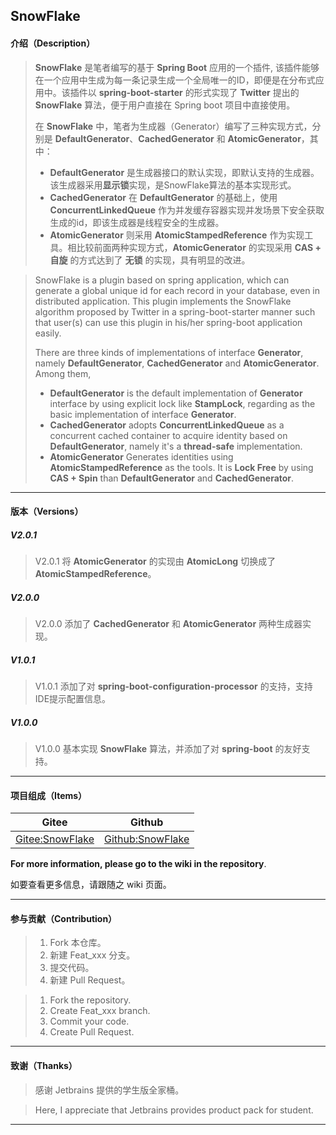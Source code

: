 ## SnowFlake

#### 介绍（Description）

> **SnowFlake** 是笔者编写的基于 **Spring Boot** 应用的一个插件, 该插件能够在一个应用中生成为每一条记录生成一个全局唯一的ID，即便是在分布式应用中。该插件以 **spring-boot-starter** 的形式实现了 **Twitter** 提出的 **SnowFlake** 算法，便于用户直接在 Spring boot 项目中直接使用。
>
> 在 **SnowFlake** 中，笔者为生成器（Generator）编写了三种实现方式，分别是 **DefaultGenerator**、**CachedGenerator** 和 **AtomicGenerator**，其中：
>
> * **DefaultGenerator** 是生成器接口的默认实现，即默认支持的生成器。该生成器采用**显示锁**实现，是SnowFlake算法的基本实现形式。
> * **CachedGenerator** 在 **DefaultGenerator** 的基础上，使用 **ConcurrentLinkedQueue** 作为并发缓存容器实现并发场景下安全获取生成的id，即该生成器是线程安全的生成器。
> * **AtomicGenerator** 则采用 **AtomicStampedReference** 作为实现工具。相比较前面两种实现方式，**AtomicGenerator** 的实现采用 **CAS + 自旋** 的方式达到了 **无锁** 的实现，具有明显的改进。

> SnowFlake is a plugin based on spring application, which can generate a global unique id for each record in your database, even in distributed application. This plugin implements the SnowFlake algorithm proposed by Twitter in a spring-boot-starter manner such that user(s) can use this plugin in his/her spring-boot application easily.
>
> There are three kinds of implementations of interface **Generator**, namely **DefaultGenerator**, **CachedGenerator** and **AtomicGenerator**. Among them,
>
> * **DefaultGenerator** is the default implementation of **Generator** interface by using explicit lock like **StampLock**, regarding as the basic implementation of interface **Generator**.
> * **CachedGenerator** adopts **ConcurrentLinkedQueue** as a concurrent cached container to acquire identity based on **DefaultGenerator**, namely it's a **thread-safe** implementation.
> * **AtomicGenerator** Generates identities using **AtomicStampedReference** as the tools. It is **Lock Free** by using **CAS + Spin** than **DefaultGenerator** and **CachedGenerator**.

***

#### 版本（Versions）

##### V2.0.1

> V2.0.1 将 **AtomicGenerator** 的实现由 **AtomicLong** 切换成了 **AtomicStampedReference**。

##### V2.0.0

>  V2.0.0 添加了 **CachedGenerator** 和 **AtomicGenerator** 两种生成器实现。

##### V1.0.1

> V1.0.1 添加了对 **spring-boot-configuration-processor** 的支持，支持IDE提示配置信息。

##### V1.0.0

> V1.0.0 基本实现 **SnowFlake** 算法，并添加了对 **spring-boot** 的友好支持。

***

#### 项目组成（Items）

| Gitee                                                  | Github                                                 |
| ------------------------------------------------------ | ------------------------------------------------------ |
| [Gitee:SnowFlake](https://gitee.com/lemonpy/SnowFlake) | [Github:SnowFlake](https://github.com/Zon-g/SnowFlake) |

**For more information, please go to the wiki in the repository**.

如要查看更多信息，请跟随之 wiki 页面。

***

#### 参与贡献（Contribution）

> 1.  Fork 本仓库。
> 2.  新建 Feat_xxx 分支。
> 3.  提交代码。
> 4.  新建 Pull Request。

> 1.  Fork the repository.
> 2.  Create Feat_xxx branch.
> 3.  Commit your code.
> 4.  Create Pull Request.

***

#### 致谢（Thanks）

> 感谢 Jetbrains 提供的学生版全家桶。

> Here, I appreciate that Jetbrains provides product pack for student.

***

